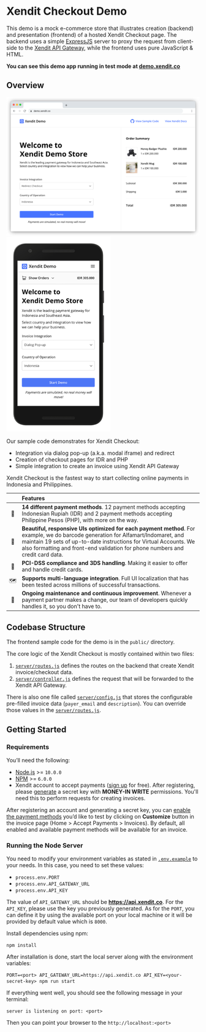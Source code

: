 # Xendit Checkout Demo

This demo is a mock e-commerce store that illustrates creation (backend) and presentation (frontend) of a hosted Xendit Checkout page.
The backend uses a simple [ExpressJS](https://expressjs.com/) server to proxy the request from client-side to the [Xendit API Gateway](https://developers.xendit.co/api-reference/#invoices), while the frontend uses pure JavaScript & HTML. 

**You can see this demo app running in test mode at [demo.xendit.co](https://demo.xendit.co)**

## Overview

<img src="public/images/screenshots/demo-desktop.png" alt="Demo on Google Chrome" width="610"><img src="public/images/screenshots/demo-mobile.png" alt="Demo on Safari iPhone X" width="272">

Our sample code demonstrates for Xendit Checkout:
- Integration via dialog pop-up (a.k.a. modal iframe) and redirect
- Creation of checkout pages for IDR and PHP
- Simple integration to create an invoice using Xendit API Gateway

Xendit Checkout is the fastest way to start collecting online payments in Indonesia and Philippines.

|     | Features
:---: | :---
💸 | **14 different payment methods**. 12 payment methods accepting Indonesian Rupiah (IDR) and 2 payment methods accepting Philippine Pesos (PHP), with more on the way. 
📱 | **Beautiful, responsive UIs optimized for each payment method**. For example, we do barcode generation for Alfamart/Indomaret, and maintain 19 sets of up-to-date instructions for Virtual Accounts. We also formatting and front-end validation for phone numbers and credit card data.
🔐 | **PCI-DSS compliance and 3DS handling**. Making it easier to offer and handle credit cards.
🗺 | **Supports multi-language integration**. Full UI localization that has been tested across millions of successful transactions.
🚀 | **Ongoing maintenance and continuous improvement**. Whenever a payment partner makes a change, our team of developers quickly handles it, so you don't have to.



## Codebase Structure

The frontend sample code for the demo is in the `public/` directory.

The core logic of the Xendit Checkout is mostly contained within two files:

1.  [`server/routes.js`](server/routes.js) defines the routes on the backend that create Xendit invoice/checkout data.
2.  [`server/controller.js`](server/controller.js) defines the request that will be forwarded to the Xendit API Gateway.

There is also one file called [`server/config.js`](server/config.js) that stores the configurable pre-filled invoice data (`payer_email` and `description`). You can override those values in the [`server/routes.js`](server/routes.js).

## Getting Started

### Requirements

You’ll need the following:

- [Node.js](https://nodejs.org) >= `10.0.0`
- [NPM](https://npmjs.org) >= `6.0.0`
- Xendit account to accept payments ([sign up](https://dashboard.xendit.co/register/1) for free). After registering, please [generate](https://dashboard.xendit.co/settings/developers#api-keys) a secret key with **MONEY-IN WRITE** permissions. You'll need this to perform requests for creating invoices. 

After registering an account and generating a secret key, you can [enable the payment methods](https://dashboard.xendit.co/invoices) you’d like to test by clicking on **Customize** button in the invoice page (Home > Accept Payments > Invoices). By default, all enabled and available payment methods will be available for an invoice.

### Running the Node Server

You need to modify your environment variables as stated in [`.env.example`](.env.example) to your needs. In this case, you need to set these values: 

- `process.env.PORT`
- `process.env.API_GATEWAY_URL`
- `process.env.API_KEY`

The value of `API_GATEWAY_URL` should be **https://api.xendit.co**. For the `API_KEY`, please use the key you previously generated. As for the `PORT`, you can define it by using the available port on your local machine or it will be provided by default value which is `8000`.

Install dependencies using npm:

    npm install

After installation is done, start the local server along with the environment variables:

    PORT=<port> API_GATEWAY_URL=https://api.xendit.co API_KEY=<your-secret-key> npm run start

If everything went well, you should see the following message in your terminal:

    server is listening on port: <port>

Then you can point your browser to the `http://localhost:<port>`
